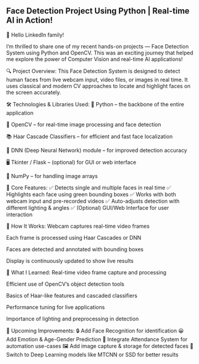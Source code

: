 ## Face Detection Project Using Python | Real-time AI in Action!
👋 Hello LinkedIn family!

I’m thrilled to share one of my recent hands-on projects — Face Detection System using Python and OpenCV. This was an exciting journey that helped me explore the power of Computer Vision and real-time AI applications!

🔍 Project Overview:
This Face Detection System is designed to detect human faces from live webcam input, video files, or images in real time. It uses classical and modern CV approaches to locate and highlight faces on the screen accurately.

🛠️ Technologies & Libraries Used:
🐍 Python – the backbone of the entire application

📸 OpenCV – for real-time image processing and face detection

📚 Haar Cascade Classifiers – for efficient and fast face localization

🧠 DNN (Deep Neural Network) module – for improved detection accuracy

🖥️ Tkinter / Flask – (optional) for GUI or web interface

💾 NumPy – for handling image arrays

🎯 Core Features:
✅ Detects single and multiple faces in real time
✅ Highlights each face using green bounding boxes
✅ Works with both webcam input and pre-recorded videos
✅ Auto-adjusts detection with different lighting & angles
✅ (Optional) GUI/Web Interface for user interaction

📌 How It Works:
Webcam captures real-time video frames

Each frame is processed using Haar Cascades or DNN

Faces are detected and annotated with bounding boxes

Display is continuously updated to show live results

🌱 What I Learned:
Real-time video frame capture and processing

Efficient use of OpenCV’s object detection tools

Basics of Haar-like features and cascaded classifiers

Performance tuning for live applications

Importance of lighting and preprocessing in detection

🚀 Upcoming Improvements:
🔒 Add Face Recognition for identification
😀 Add Emotion & Age-Gender Prediction
📆 Integrate Attendance System for automation use-cases
🖼️ Add image capture & storage for detected faces
🧠 Switch to Deep Learning models like MTCNN or SSD for better results

